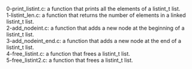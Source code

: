 0-print_listint.c: a function that prints all the elements of a listint_t list.
<br>1-listint_len.c: a function that returns the number of elements in a linked listint_t list.
<br>2-add_nodeint.c: a function that adds a new node at the beginning of a listint_t list.
<br>3-add_nodeint_end.c: a function that adds a new node at the end of a listint_t list.
<br>4-free_listint.c: a function that frees a listint_t list.
<br>5-free_listint2.c: a function that frees a listint_t list.
